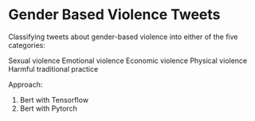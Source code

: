 # Gender Based Violence Tweets

Classifying tweets about gender-based violence into either of the five categories:

Sexual violence
Emotional violence
Economic violence
Physical violence
Harmful traditional practice

Approach:
1. Bert with Tensorflow
2. Bert with Pytorch
